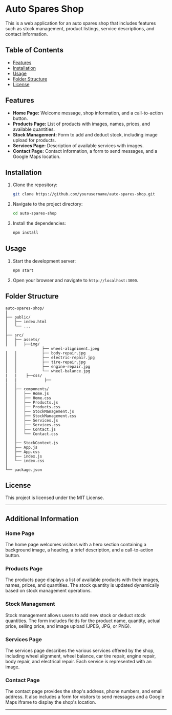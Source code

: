 # Auto Spares Shop

This is a web application for an auto spares shop that includes features such as stock management, product listings, service descriptions, and contact information.

## Table of Contents

- [Features](#features)
- [Installation](#installation)
- [Usage](#usage)
- [Folder Structure](#folder-structure)
- [License](#license)

## Features

- **Home Page:** Welcome message, shop information, and a call-to-action button.
- **Products Page:** List of products with images, names, prices, and available quantities.
- **Stock Management:** Form to add and deduct stock, including image upload for products.
- **Services Page:** Description of available services with images.
- **Contact Page:** Contact information, a form to send messages, and a Google Maps location.

## Installation

1. Clone the repository:

    ```bash
    git clone https://github.com/yourusername/auto-spares-shop.git
    ```

2. Navigate to the project directory:

    ```bash
    cd auto-spares-shop
    ```

3. Install the dependencies:

    ```bash
    npm install
    ```

## Usage

1. Start the development server:

    ```bash
    npm start
    ```

2. Open your browser and navigate to `http://localhost:3000`.

## Folder Structure

```
auto-spares-shop/
│
├── public/
│   ├── index.html
│   └── ...
│
├── src/
│   ├── assets/ 
│   │   ├──img/
                ├── wheel-aligniment.jpeg
│   │           ├── body-repair.jpg
│   │           ├── electric-repair.jpg
│   │           ├── tire-repair.jpg
│   │           ├── engine-repair.jpg
│   │           └── wheel-balance.jpg
|   |    ├──css/
|   |            ├──
│   │
│   ├── components/
│   │   ├── Home.js
│   │   ├── Home.css
│   │   ├── Products.js
│   │   ├── Products.css
│   │   ├── StockManagement.js
│   │   ├── StockManagement.css
│   │   ├── Services.js
│   │   ├── Services.css
│   │   ├── Contact.js
│   │   └── Contact.css
│   │
│   ├── StockContext.js
│   ├── App.js
│   ├── App.css
│   ├── index.js
│   └── index.css
│
└── package.json
```

## License

This project is licensed under the MIT License.

---

## Additional Information

### Home Page

The home page welcomes visitors with a hero section containing a background image, a heading, a brief description, and a call-to-action button.

### Products Page

The products page displays a list of available products with their images, names, prices, and quantities. The stock quantity is updated dynamically based on stock management operations.

### Stock Management

Stock management allows users to add new stock or deduct stock quantities. The form includes fields for the product name, quantity, actual price, selling price, and image upload (JPEG, JPG, or PNG).

### Services Page

The services page describes the various services offered by the shop, including wheel alignment, wheel balance, car tire repair, engine repair, body repair, and electrical repair. Each service is represented with an image.

### Contact Page

The contact page provides the shop's address, phone numbers, and email address. It also includes a form for visitors to send messages and a Google Maps iframe to display the shop's location.

---
